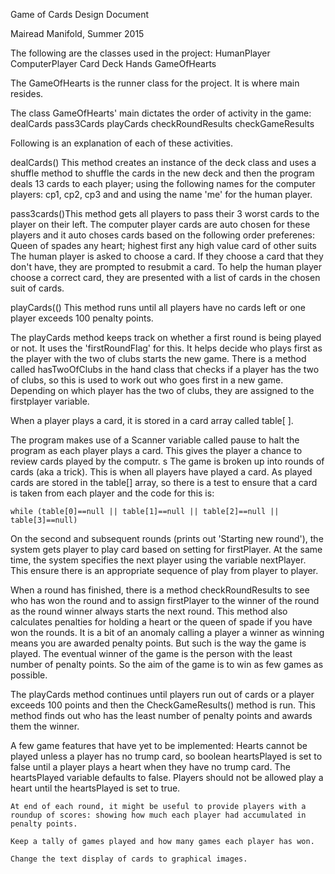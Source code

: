 Game of Cards Design Document

Mairead Manifold, Summer 2015

The following are the classes used in the project:
    HumanPlayer
    ComputerPlayer
    Card
    Deck
    Hands
    GameOfHearts

The GameOfHearts is the runner class for the project. It is where main resides. 

The class GameOfHearts' main dictates the order of activity in the game:
    dealCards
    pass3Cards
    playCards
    checkRoundResults
    checkGameResults

Following is an explanation of each of these activities. 

dealCards()
    This method creates an instance of the deck class and uses a shuffle method to shuffle the cards in the new deck and then the program deals 13 cards to each player; using the following names for the computer players: cp1, cp2, cp3 and and using the name 'me' for the human player. 


pass3cards()This method gets all players to pass their 3 worst cards to the player on their left. The computer player cards are auto chosen for these players and it auto choses cards based on the following order preferenes: 
    Queen of spades 
    any heart; highest first
    any high value card of other suits
The human player is asked to choose a card. If they choose a card that they don't have, they are prompted to resubmit a card. To help the human player choose a correct card, they are presented with a list of cards in the chosen suit of cards. 



playCards(()
This method runs until all players have no cards left or one player exceeds 100 penalty points. 

The playCards method keeps track on whether a first round is being played or not. It uses the 'firstRoundFlag' for this. It helps decide who plays first as the player with the two of clubs starts the new game. There is a method called hasTwoOfClubs in the hand class that checks if a player has the two of clubs, so this is used to work out who goes first in a new game. 
Depending on which player has the two of clubs, they are assigned to the firstplayer variable. 

When a player plays a card, it is stored in a card array called table[ ].


The program makes use of a Scanner variable called pause to halt the program as each player plays a card. This gives the player a chance to review cards played by the computr. s
The game is broken up into rounds of cards (aka a trick). This is when all players have played a card. As played cards are stored in the table[] array, so there is a test to ensure that a card is taken from each player and the code for this is:

	while (table[0]==null || table[1]==null || table[2]==null || table[3]==null)


On the second and subsequent rounds (prints out 'Starting new round'), the system gets player to play card based on setting for firstPlayer.  At the same time, the system specifies the next player using the variable nextPlayer. This ensure there is an appropriate sequence of play from player to player. 

When a round has finished, there is a method checkRoundResults to see who has won the round and to assign firstPlayer to the winner of the round as the round winner always starts the next round. This method also calculates penalties for holding a heart or the queen of spade if you have won the rounds. It is a bit of an anomaly calling a player a winner as winning means you are awarded penalty points. But such is the way the game is played. The eventual winner of the game is the person with the least number of penalty points. So the aim of the game is to win as few games as possible. 

The playCards method continues until players run out of cards or a player exceeds 100 points and then the CheckGameResults() method is run. 
This method finds out who has the least number of penalty points and awards them the winner. 
 
A few game features that have yet to be implemented:
    Hearts cannot be played unless a player has no trump card, so boolean heartsPlayed is set to false until a player plays a heart when they have no trump card. The heartsPlayed variable defaults to false.  Players should not be allowed play a heart until the heartsPlayed is set to true. 

    At end of each round, it might be useful to provide players with a roundup of scores: showing how much each player had accumulated in penalty points. 

    Keep a tally of games played and how many games each player has won. 

    Change the text display of cards to graphical images. 
